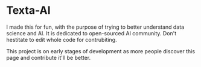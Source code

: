 # Texta-AI
I made this for fun, with the purpose of trying to better understand data science and AI. It is dedicated to open-sourced AI community.
Don't hestitate to edit whole code for contrubiting. 

This project is on early stages of development as more people discover this page and contribute it'll be better.
